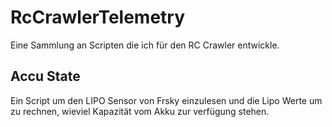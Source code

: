 # RcCrawlerTelemetry
Eine Sammlung an Scripten die ich für den RC Crawler entwickle.

## Accu State
Ein Script um den LIPO Sensor von Frsky einzulesen und die Lipo Werte um zu rechnen, wieviel Kapazität vom Akku zur verfügung stehen. 
